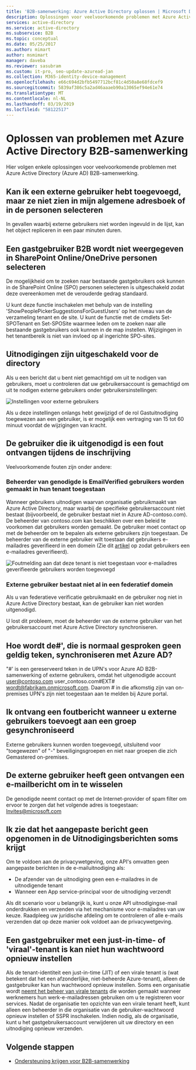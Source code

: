 ```yaml
---
title: 'B2B-samenwerking: Azure Active Directory oplossen | Microsoft Docs'
description: Oplossingen voor veelvoorkomende problemen met Azure Active Directory B2B-samenwerking
services: active-directory
ms.service: active-directory
ms.subservice: B2B
ms.topic: conceptual
ms.date: 05/25/2017
ms.author: mimart
author: msmimart
manager: daveba
ms.reviewer: sasubram
ms.custom: it-pro, seo-update-azuread-jan
ms.collection: M365-identity-device-management
ms.openlocfilehash: e66c694d2bfb5497712bcf81c4d50a8e68fdcef9
ms.sourcegitcommit: 5839af386c5a2ad46aaaeb90a13065ef94e61e74
ms.translationtype: MT
ms.contentlocale: nl-NL
ms.lasthandoff: 03/19/2019
ms.locfileid: "58122517"
---
```

# <a name="troubleshooting-azure-active-directory-b2b-collaboration"></a>Oplossen van problemen met Azure Active Directory B2B-samenwerking

Hier volgen enkele oplossingen voor veelvoorkomende problemen met Azure Active Directory (Azure AD) B2B-samenwerking.


## <a name="ive-added-an-external-user-but-do-not-see-them-in-my-global-address-book-or-in-the-people-picker"></a>Kan ik een externe gebruiker hebt toegevoegd, maar ze niet zien in mijn algemene adresboek of in de personen selecteren

In gevallen waarbij externe gebruikers niet worden ingevuld in de lijst, kan het object repliceren in een paar minuten duren.

## <a name="a-b2b-guest-user-is-not-showing-up-in-sharepoint-onlineonedrive-people-picker"></a>Een gastgebruiker B2B wordt niet weergegeven in SharePoint Online/OneDrive personen selecteren 
 
De mogelijkheid om te zoeken naar bestaande gastgebruikers ook kunnen in de SharePoint Online (SPO) personen selecteren is uitgeschakeld zodat deze overeenkomen met de verouderde gedrag standaard.

U kunt deze functie inschakelen met behulp van de instelling 'ShowPeoplePickerSuggestionsForGuestUsers' op het niveau van de verzameling tenant en de site. U kunt de functie met de cmdlets Set-SPOTenant en Set-SPOSite waarmee leden om te zoeken naar alle bestaande gastgebruikers ook kunnen in de map instellen. Wijzigingen in het tenantbereik is niet van invloed op al ingerichte SPO-sites.

## <a name="invitations-have-been-disabled-for-directory"></a>Uitnodigingen zijn uitgeschakeld voor de directory

Als u een bericht dat u bent niet gemachtigd om uit te nodigen van gebruikers, moet u controleren dat uw gebruikersaccount is gemachtigd om uit te nodigen externe gebruikers onder gebruikersinstellingen:

![Instellingen voor externe gebruikers](media/troubleshoot/external-user-settings.png)

Als u deze instellingen onlangs hebt gewijzigd of de rol Gastuitnodiging toegewezen aan een gebruiker, is er mogelijk een vertraging van 15 tot 60 minuut voordat de wijzigingen van kracht.

## <a name="the-user-that-i-invited-is-receiving-an-error-during-redemption"></a>De gebruiker die ik uitgenodigd is een fout ontvangen tijdens de inschrijving

Veelvoorkomende fouten zijn onder andere:

### <a name="invitees-admin-has-disallowed-emailverified-users-from-being-created-in-their-tenant"></a>Beheerder van genodigde is EmailVerified gebruikers worden gemaakt in hun tenant toegestaan

Wanneer gebruikers uitnodigen waarvan organisatie gebruikmaakt van Azure Active Directory, maar waarbij de specifieke gebruikersaccount niet bestaat (bijvoorbeeld, de gebruiker bestaat niet in Azure AD-contoso.com). De beheerder van contoso.com kan beschikken over een beleid te voorkomen dat gebruikers worden gemaakt. De gebruiker moet contact op met de beheerder om te bepalen als externe gebruikers zijn toegestaan. De beheerder van de externe gebruiker wilt toestaan dat gebruikers e-mailadres geverifieerd in een domein (Zie dit [artikel](/powershell/module/msonline/set-msolcompanysettings?view=azureadps-1.0) op zodat gebruikers een e-mailadres geverifieerd).

![Foutmelding aan dat deze tenant is niet toegestaan voor e-mailadres geverifieerde gebruikers worden toegevoegd](media/troubleshoot/allow-email-verified-users.png)

### <a name="external-user-does-not-exist-already-in-a-federated-domain"></a>Externe gebruiker bestaat niet al in een federatief domein

Als u van federatieve verificatie gebruikmaakt en de gebruiker nog niet in Azure Active Directory bestaat, kan de gebruiker kan niet worden uitgenodigd.

U lost dit probleem, moet de beheerder van de externe gebruiker van het gebruikersaccount met Azure Active Directory synchroniseren.

## <a name="how-does--which-is-not-normally-a-valid-character-sync-with-azure-ad"></a>Hoe wordt de\#', die is normaal gesproken geen geldig teken, synchroniseren met Azure AD?

"\#' is een gereserveerd teken in de UPN's voor Azure AD B2B-samenwerking of externe gebruikers, omdat het uitgenodigde account user@contoso.com user_contoso.com#EXT# wordt@fabrikam.onmicrosoft.com. Daarom \# in die afkomstig zijn van on-premises UPN's zijn niet toegestaan aan te melden bij Azure portal. 

## <a name="i-receive-an-error-when-adding-external-users-to-a-synchronized-group"></a>Ik ontvang een foutbericht wanneer u externe gebruikers toevoegt aan een groep gesynchroniseerd

Externe gebruikers kunnen worden toegevoegd, uitsluitend voor "toegewezen" of "-" beveiligingsgroepen en niet naar groepen die zich Gemastered on-premises.

## <a name="my-external-user-did-not-receive-an-email-to-redeem"></a>De externe gebruiker heeft geen ontvangen een e-mailbericht om in te wisselen

De genodigde neemt contact op met de Internet-provider of spam filter om ervoor te zorgen dat het volgende adres is toegestaan: Invites@microsoft.com

## <a name="i-notice-that-the-custom-message-does-not-get-included-with-invitation-messages-at-times"></a>Ik zie dat het aangepaste bericht geen opgenomen in de Uitnodigingsberichten soms krijgt

Om te voldoen aan de privacywetgeving, onze API's omvatten geen aangepaste berichten in de e-mailuitnodiging als:

- De afzender van de uitnodiging geen een e-mailadres in de uitnodigende tenant
- Wanneer een App service-principal voor de uitnodiging verzendt

Als dit scenario voor u belangrijk is, kunt u onze API uitnodigingse-mail onderdrukken en verzenden via het mechanisme voor e-mailadres van uw keuze. Raadpleeg uw juridische afdeling om te controleren of alle e-mails verzenden dat op deze manier ook voldoet aan de privacywetgeving.

## <a name="a-guest-user-with-a-just-in-time-or-viral-tenant-is-unable-to-reset-their-password"></a>Een gastgebruiker met een just-in-time- of 'viraal'-tenant is kan niet hun wachtwoord opnieuw instellen

Als de tenant-identiteit een just-in-time (JIT) of een virale tenant is (wat betekent dat het een afzonderlijke, niet-beheerde Azure-tenant), alleen de gastgebruiker kan hun wachtwoord opnieuw instellen. Soms een organisatie wordt [neemt het beheer van virale tenants](https://docs.microsoft.com/azure/active-directory/users-groups-roles/domains-admin-takeover) die worden gemaakt wanneer werknemers hun werk-e-mailadressen gebruiken om u te registreren voor services. Nadat de organisatie ten opzichte van een virale tenant heeft, kunt alleen een beheerder in die organisatie van de gebruiker-wachtwoord opnieuw instellen of SSPR inschakelen. Indien nodig, als de organisatie, kunt u het gastgebruikersaccount verwijderen uit uw directory en een uitnodiging opnieuw verzenden.

## <a name="next-steps"></a>Volgende stappen

- [Ondersteuning krijgen voor B2B-samenwerking](get-support.md)
